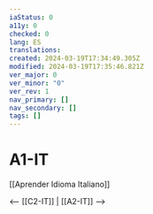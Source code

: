 ```yaml
---
iaStatus: 0
a11y: 0
checked: 0
lang: ES
translations: 
created: 2024-03-19T17:34:49.305Z
modified: 2024-03-19T17:35:46.821Z
ver_major: 0
ver_minor: "0"
ver_rev: 1
nav_primary: []
nav_secondary: []
tags: []
---
```

# A1-IT

[[Aprender Idioma Italiano]]

<-- [[C2-IT]] | [[A2-IT]] -->